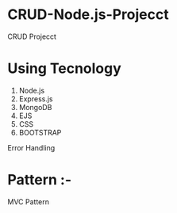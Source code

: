 # CRUD-Node.js-Projecct

CRUD Projecct

# Using Tecnology

1. Node.js
2. Express.js
3. MongoDB
4. EJS
5. CSS
6. BOOTSTRAP

Error Handling

# Pattern :-

MVC Pattern
